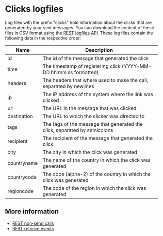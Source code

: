# Clicks logfiles

Log files with the prefix "clicks" hold information about the clicks that
are generated by your sent messages. You can download the content of these
files in CSV format using the [REST logfiles API](rest-logfiles). These
log files contain the following data in the respective order: 

| Name        | Description                                                               |
| ----------- | ------------------------------------------------------------------------- |
| id          | The id of the message that generated the click                            |
| time        | The timestamp of registering click (YYYY-MM-DD hh:mm:ss formatted)        |
| headers     | The headers that where used to make the call, separated by newlines       |
| ip          | The IP address of the system where the link was clicked                   |
| url         | The URL in the message that was clicked                                   |
| destination | The URL to which the clicker was directed to                              |
| tags        | The tags of the message that generated the click, separated by semicolons |
| recipient   | The recipient of the message that generated the click                     |
| city        | The city in which the click was generated                                 |
| countryname | The name of the country in which the click was generated                  |
| countrycode | The code (alpha-2) of the country in which the click was generated        |
| regioncode  | The code of the region in which the click was generated                   |

## More information

* [REST non-send calls](./rest-other-calls)
* [REST retrieve events](./rest-events)
